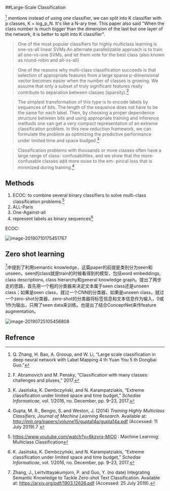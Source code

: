 







##Large-Scale Classification

 [^1] mentions instead of using one classifier, we can split into K classifier with p classes, K = log_p_N. It's like a N-ary tree. This paper also said "When the class number is much bigger than the dimension of the last but one layer of the network, it is better to split into K classifier".

> One of the most popular classifiers for highly multiclass learning is one-vs-all linear
> SVMs.An alternate parallelizable approach is to train all one-vs-one SVMs, and let them vote for the best class (also known as round-robin and
> all-vs-all)

> One of the reasons why multi-class classification succeeds is that selection of appropriate features from a large sparse p-dimensional vector becomes easier when the number of classes is growing. We assume that only a subset of truly significant features really contribute to separation between classes (sparsity).[^5]

> The simplest transformation of this type is to encode labels by sequences of bits. The length of the sequence does not have to be the same for each label. Then, by choosing a proper dependence structure between bits and using appropriate training and inference methods one can get a very compact representation of an extreme classification problem. In this new reduction framework, we can formulate the problem as optimizing the predictive performance under limited time and space budged.[^6]

> Classification problems with thousands or more classes often have a large range of class- confusabilities, and we show that the more-confusable classes add more noise to the em- pirical loss that is minimized during training.[^7]

## Methods

1. ECOC: to combine several binary classifiers to solve multi-class classification problems.[^4]
2. ALL-Paris
3. One-Against-all
4. represent labels as binary sequences[^6]

ECOC:

![image-20190710175451767](https://ws3.sinaimg.cn/large/006tNc79ly1g4uw76bcisj30ix0bbjtz.jpg)



## Zero shot learning

 [^8]中提到了利用semantic knowledge，这篇paper的前提是类别分为seen和unseen，seen的class就是train的时候看得到的模型，包括word embeddings, class descriptions, class hierarchy和general knowledge graph。提出了两步走的思路，首先用一个粗的分类器来决定文本属于seen class还是unseen class；如果是seen class，就过一个CNN的分类器，如果是unseen class，就过一个zero-shot分类器，zero-shot的分类器将标签信息和文本信息作为输入，0或1作为输出，只用了seen data来训练。也提出了结合ConceptNet来作feature augmentation。

![image-20190725105456808](https://ws2.sinaimg.cn/large/006tNc79ly1g5bwd1tgeoj30fm0l80vs.jpg)











## Refrence

[^1]: Q. Zhang, H. Bao, A. Grooup, and W. Li, “Large scale classification in deep neural network with Label Mapping 4 th Yuan You 5 th Dongbai Guo.”
[^2]: J. Liu, W.-C. Chang, Y. Wu, and Y. Yang, “Deep Learning for Extreme Multi-label Text Classification,” 2017.
[^3 ]:  A. Berger, “Error-Correcting Output Coding for Text Classification.”
[^4]: https://www.youtube.com/watch?v=6kzvrq-MIO0 : Machine Learning: Multiclass Classification
[^5]:  F. Abramovich and M. Pensky, “Classification with many classes: challenges and pluses,” 2017.
[^6]: K. Jasińska, K. Dembczyński, and N. Karampatziakis, “Extreme classification under limited space and time budget,” *Schedae Informaticae*, vol. 1/2016, no. December, pp. 9–23, 2017.
[^7]: Gupta, M. R., Bengio, S. and Weston, J. (2014) *Training Highly Multiclass Classifiers*, *Journal of Machine Learning Research*. Available at: http://jmlr.org/papers/volume15/gupta14a/gupta14a.pdf (Accessed: 11 July 2019).7 
[^8]: Zhang, J., Lertvittayakumjorn, P. and Guo, Y. (no date) Integrating Semantic Knowledge to Tackle Zero-shot Text Classification. Available at: https://arxiv.org/pdf/1903.12626.pdf (Accessed: 25 July 2019).